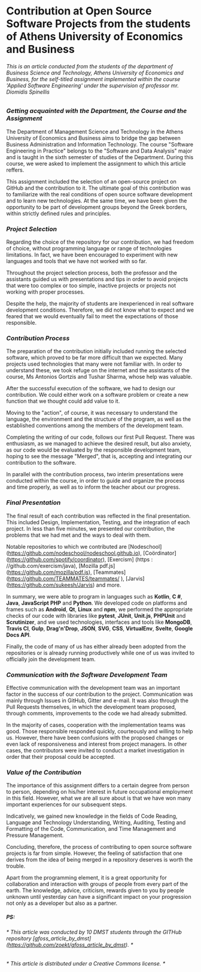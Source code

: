 # Contribution at Open Source Software Projects from the students of Athens University of Economics and Business

###### *This is an article conducted from the students of the department of Business Science and Technology, Athens University of Economics and Business, for the self-titled assignment implemented within the course 'Applied Software Engineering' under the supervision of professor mr. Diomidis Spinellis*

### *Getting acquainted with the Department, the Course and the Assignment*
The Department of Management Science and Technology in the Athens University of Economics and Business aims to bridge the gap between Business Administration and Information Technology. The course "Software Engineering in Practice" belongs to the "Software and Data Analysis" major and is taught in the sixth semester of studies of the Department. During this course, we were asked to implement the assignment to which this article reffers.

This assignment included the selection of an open-source project on GitHub and the contribution to it. The ultimate goal of this contribution was to familiarize with the real conditions of open source software development and to learn new technologies. At the same time, we have been given the opportunity to be part of development groups beyond the Greek borders, within strictly defined rules and principles.

### *Project Selection*
Regarding the choice of the repository for our contribution, we had freedom of choice, without programming language or range of technologies limitations. In fact, we have been encouraged to experiment with new languages and tools that we have not worked with so far.

Throughout the project selection process, both the professor and the assistants guided us with presentations and tips in order to avoid projects that were too complex or too simple, inactive projects or projects not working with proper processes.

Despite the help, the majority of students are inexperienced in real software development conditions. Therefore, we did not know what to expect and we feared that we would eventually fail to meet the expectations of those responsible.

### *Contribution Process*
The preparation of the contribution initially included running the selected software, which proved to be far more difficult than we expected. Many projects used technologies that many were not familiar with. In order to understand these, we took refuge on the internet and the assistants of the course, Ms Antonios Gortzis and Tushar Sharma, whose help was valuable.

After the successful execution of the software, we had to design our contribution. We could either work on a software problem or create a new function that we thought could add value to it.

Moving to the "action", of course, it was necessary to understand the language, the environment and the structure of the program, as well as the established conventions among the members of the development team.

Completing the writing of our code, follows our first Pull Request. There was enthusiasm, as we managed to achieve the desired result, but also anxiety, as our code would be evaluated by the responsible development team, hoping to see the message "Merged", that is, accepting and integrating our contribution to the software.

In parallel with the contribution process, two interim presentations were conducted within the course, in order to guide and organize the process and time properly, as well as to inform the teacher about our progress.

### *Final Presentation*
The final result of each contribution was reflected in the final presentation. This included Design, Implementation, Testing, and the integration of each project. In less than five minutes, we presented our contribution, the problems that we had met and the ways to deal with them.

Notable repositories to which we contributed are [Nodeschool] (https://github.com/nodeschool/nodeschool.github.io), [Coördinator] (https://github.com/spotify/coordinator), [Exercism] (https : //github.com/exercism/java), [Mozilla pdf.js] (https://github.com/mozilla/pdf.js), [Teammates] (https://github.com/TEAMMATES/teammates/ ), [Jarvis] (https://github.com/sukeesh/Jarvis) and more.

In summary, we were able to program in languages such as **Kotlin**, **C #**, **Java**, **JavaScript** **PHP** and **Python**. We developed code on platforms and frames such as **Android**, **Qt**, **Linux** and **npm**, we performed the appropriate checks of our code with libraries like **pytest**, **JUnit**, **Unit.js**, **PHPUnit** and **Scrutinizer**, and we used technologies, interfaces and tools like **MongoDB**, **Travis CI**, **Gulp**, **Drag'n'Drop**, **JSON**, **SVG**, **CSS**, **VirtualEnv**, **Svelte**, **Google Docs API**.

Finally, the code of many of us has either already been adopted from the repositories or is already running productively while one of us was invited to officially join the development team.

### *Communication with the Software Development Team*
Effective communication with the development team was an important factor in the success of our contribution to the project. Communication was mainly through Issues in GitHub, Gitter and e-mail. It was also through the Pull Requests themselves, in which the development team proposed, through comments, improvements to the code we had already submitted.

In the majority of cases, cooperation with the implementation teams was good. Those responsible responded quickly, courteously and willing to help us. However, there have been confusions with the proposed changes or even lack of responsiveness and interest from project managers. In other cases, the contributors were invited to conduct a market investigation in order that their proposal could be accepted.

### *Value of the Contribution*
The importance of this assignment differs to a certain degree from person to person, depending on his/her interest in future occupational employment in this field. However, what we are all sure about is that we have won many important experiences for our subsequent steps.

Indicatively, we gained new knowledge in the fields of Code Reading, Language and Technology Understanding, Writing, Auditing, Testing and Formatting of the Code, Communication, and Time Management and Pressure Management.

Concluding, therefore, the process of contributing to open source software projects is far from simple. However, the feeling of satisfaction that one derives from the idea of ​​being merged in a repository deserves is worth the trouble.

Apart from the programming element, it is a great opportunity for collaboration and interaction with groups of people from every part of the earth. The knowledge, advice, criticism, rewards given to you by people unknown until yesterday can have a significant impact on your progression not only as a developer but also as a partner.

##### PS:
###### * This article was conducted by 10 DMST students through the GITHub repository [gfoss_article_by_dmst] (https://github.com/zoekt/gfoss_article_by_dmst). *
###### * This article is distributed  under a Creative Commons license. *

